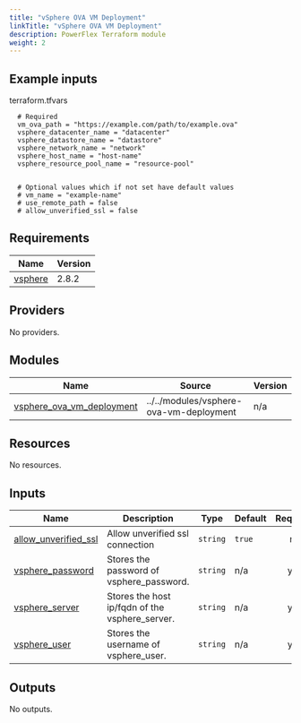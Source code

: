 ```yaml
---
title: "vSphere OVA VM Deployment"
linkTitle: "vSphere OVA VM Deployment"
description: PowerFlex Terraform module
weight: 2
---
```

<!--
Copyright (c) 2024 Dell Inc., or its subsidiaries. All Rights Reserved.

Licensed under the Mozilla Public License Version 2.0 (the "License");
you may not use this file except in compliance with the License.
You may obtain a copy of the License at

    http://mozilla.org/MPL/2.0/


Unless required by applicable law or agreed to in writing, software
distributed under the License is distributed on an "AS IS" BASIS,
WITHOUT WARRANTIES OR CONDITIONS OF ANY KIND, either express or implied.
See the License for the specific language governing permissions and
limitations under the License.
-->
## Example inputs

terraform.tfvars
```hcl
  # Required
  vm_ova_path = "https://example.com/path/to/example.ova"
  vsphere_datacenter_name = "datacenter"
  vsphere_datastore_name = "datastore"
  vsphere_network_name = "network"
  vsphere_host_name = "host-name"
  vsphere_resource_pool_name = "resource-pool"


  # Optional values which if not set have default values
  # vm_name = "example-name"
  # use_remote_path = false
  # allow_unverified_ssl = false
```

<!-- BEGIN_TF_DOCS -->
## Requirements

| Name | Version |
|------|---------|
| <a name="requirement_vsphere"></a> [vsphere](#requirement\_vsphere) | 2.8.2 |

## Providers

No providers.

## Modules

| Name | Source | Version |
|------|--------|---------|
| <a name="module_vsphere_ova_vm_deployment"></a> [vsphere\_ova\_vm\_deployment](#module\_vsphere\_ova\_vm\_deployment) | ../../modules/vsphere-ova-vm-deployment | n/a |

## Resources

No resources.

## Inputs

| Name | Description | Type | Default | Required |
|------|-------------|------|---------|:--------:|
| <a name="input_allow_unverified_ssl"></a> [allow\_unverified\_ssl](#input\_allow\_unverified\_ssl) | Allow unverified ssl connection | `string` | `true` | no |
| <a name="input_vsphere_password"></a> [vsphere\_password](#input\_vsphere\_password) | Stores the password of vsphere\_password. | `string` | n/a | yes |
| <a name="input_vsphere_server"></a> [vsphere\_server](#input\_vsphere\_server) | Stores the host ip/fqdn of the vsphere\_server. | `string` | n/a | yes |
| <a name="input_vsphere_user"></a> [vsphere\_user](#input\_vsphere\_user) | Stores the username of vsphere\_user. | `string` | n/a | yes |

## Outputs

No outputs.
<!-- END_TF_DOCS -->